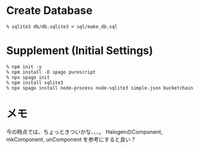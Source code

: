 

# Create Database

```
% sqlite3 db/db.sqlite3 < sql/make_db.sql
```

# Supplement (Initial Settings)

```
% npm init -y
% npm install -D spago purescript
% npx spago init
% npm install sqlite3
% npx spago install node-process node-sqlite3 simple-json bucketchain
```


# メモ

今の時点では、ちょっときついかな、、、。
HalogenのComponent, mkComponent, unComponent
を参考にすると良い？

